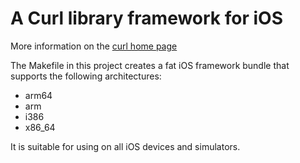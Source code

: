 # A Curl library framework for iOS

More information on the [curl home page](https://curl.haxx.se/)

The Makefile in this project creates a fat iOS framework bundle that supports the following architectures:

* arm64
* arm
* i386
* x86_64

It is suitable for using on all iOS devices and simulators.
